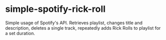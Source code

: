 # simple-spotify-rick-roll
Simple usage of Spotify's API. Retrieves playlist, changes title and description, deletes a single track, repeatedly adds Rick Rolls to playlist for a set duration.
